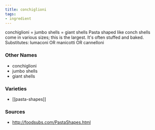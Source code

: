 ```yaml
---
title: conchiglioni
tags:
- ingredient
---
```

conchiglioni = jumbo shells = giant shells Pasta shaped like conch shells come in various sizes; this is the largest. It's often stuffed and baked. Substitutes: lumaconi OR manicotti OR cannelloni

### Other Names

* conchiglioni
* jumbo shells
* giant shells

### Varieties

* [[pasta-shapes]]

### Sources
* http://foodsubs.com/PastaShapes.html
